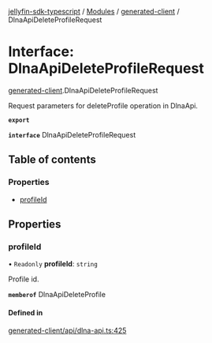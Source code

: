 [jellyfin-sdk-typescript](../README.md) / [Modules](../modules.md) / [generated-client](../modules/generated_client.md) / DlnaApiDeleteProfileRequest

# Interface: DlnaApiDeleteProfileRequest

[generated-client](../modules/generated_client.md).DlnaApiDeleteProfileRequest

Request parameters for deleteProfile operation in DlnaApi.

**`export`**

**`interface`** DlnaApiDeleteProfileRequest

## Table of contents

### Properties

- [profileId](generated_client.DlnaApiDeleteProfileRequest.md#profileid)

## Properties

### profileId

• `Readonly` **profileId**: `string`

Profile id.

**`memberof`** DlnaApiDeleteProfile

#### Defined in

[generated-client/api/dlna-api.ts:425](https://github.com/thornbill/jellyfin-sdk-typescript/blob/644c849/src/generated-client/api/dlna-api.ts#L425)
